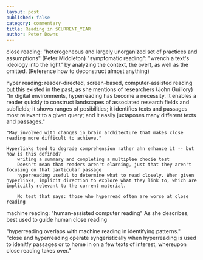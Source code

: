 ```yaml
---
layout: post
published: false
category: commentary
title: Reading in $CURRENT_YEAR
author: Peter Downs
---
```

close reading:
	"heterogeneous and largely unorganized set of practices and assumptions" (Peter Middleton)
    "symptomatic reading": "wrench a text's ideology into the light" by analyzing the context, the overt, as well as the omitted.
    (Reference how to deconstruct almost anything)


hyper reading: reader-directed, screen-based, computer-assisted reading
	but this existed in the past, as she mentions of researchers (John Guillory)
    "In digital environments, hyperreading has become a necessity. It enables a reader quickly to construct landscapes of associated research fields and subfields; it shows ranges of posibilities; it identifies texts and passages most relevant to a given query; and it easily juxtaposes many different texts and passages."
    
    "May involved with changes in brain architecture that makes close reading more difficult to achieve."
    
    Hyperlinks tend to degrade comprehension rather ahn enhance it -- but how is this defined?
    	writing a summary and completing a multiplee chocie test
        Doesn't mean that readers aren't elarning, just that they aren't focusing on that particular passage
        hyperreading useful to determine what to read closely. When given hyperlinks, implicit direction to explore what they link to, which are implicitly relevant to the current material.
        
       	No test that says: those who hyperread often are worse at close reading
        
 machine reading:
 	"human-assisted computer reading"
    As she describes, best used to guide human close reading
    
 "hyperreading overlaps with machine reading in identifying patterns." "close and hyperreading operate syngeristically when hyperreading is used to idenitfy passages or to home in on a few texts of interest, whereupon close reading takes over."
